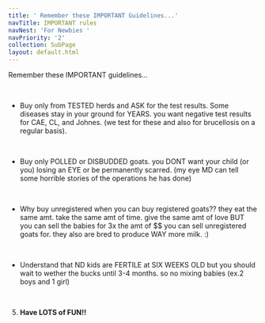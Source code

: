 ```yaml
---
title: ' Remember these IMPORTANT Guidelines...'
navTitle: IMPORTANT rules
navNest: 'For Newbies '
navPriority: '2'
collection: SubPage
layout: default.html
---
```

 Remember these IMPORTANT guidelines...

<br />

* Buy only from TESTED herds and ASK for the test results. Some diseases stay in your ground for YEARS. you want negative test results for CAE, CL, and Johnes. (we test for these and also for brucellosis on a regular basis). 

<br />

* Buy only POLLED or DISBUDDED goats. you DONT want your child (or you) losing an EYE or be permanently scarred. (my eye MD can tell some horrible stories of the operations he has done) 

<br />

* Why buy unregistered when you can buy registered goats?? they eat the same amt. take the same amt of time. give the same amt of love BUT you can sell the babies for 3x the amt of $$ you can sell unregistered goats for. they also are bred to produce WAY more milk. :) 

<br />

* Understand that ND kids are FERTILE at SIX WEEKS OLD but you should wait to wether the bucks until 3-4 months. so no mixing babies (ex.2 boys and 1 girl) 

<br />

5. **Have LOTS of FUN!!**
